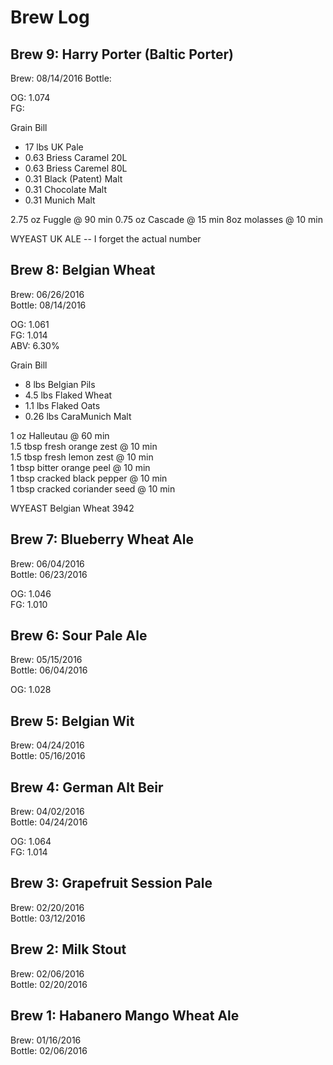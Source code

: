 # Brew Log

## Brew 9: Harry Porter (Baltic Porter)
Brew: 08/14/2016
Bottle:

OG: 1.074  
FG:

Grain Bill
- 17 lbs UK Pale
- 0.63 Briess Caramel 20L
- 0.63 Briess Caremel 80L
- 0.31 Black (Patent) Malt
- 0.31 Chocolate Malt
- 0.31 Munich Malt

2.75 oz Fuggle @ 90 min
0.75 oz Cascade @ 15 min
8oz molasses @ 10 min

WYEAST UK ALE -- I forget the actual number

## Brew 8: Belgian Wheat

Brew: 06/26/2016  
Bottle: 08/14/2016

OG:  1.061  
FG:  1.014  
ABV: 6.30%  

Grain Bill
- 8 lbs Belgian Pils
- 4.5 lbs Flaked Wheat
- 1.1 lbs Flaked Oats
- 0.26 lbs CaraMunich Malt

1 oz Halleutau @ 60 min  
1.5 tbsp fresh orange zest @ 10 min  
1.5 tbsp fresh lemon zest @ 10 min  
1 tbsp bitter orange peel @ 10 min  
1 tbsp cracked black pepper @ 10 min  
1 tbsp cracked coriander seed @ 10 min  

WYEAST Belgian Wheat 3942  	

## Brew 7: Blueberry Wheat Ale

Brew: 06/04/2016  
Bottle: 06/23/2016  

OG: 1.046  
FG: 1.010  

## Brew 6: Sour Pale Ale

Brew: 05/15/2016  
Bottle: 06/04/2016  

OG: 1.028  

## Brew 5: Belgian Wit

Brew: 04/24/2016  
Bottle: 05/16/2016  

## Brew 4: German Alt Beir

Brew: 04/02/2016  
Bottle: 04/24/2016  

OG: 1.064  
FG: 1.014  

## Brew 3: Grapefruit Session Pale

Brew: 02/20/2016  
Bottle: 03/12/2016  


## Brew 2: Milk Stout

Brew: 02/06/2016  
Bottle: 02/20/2016  


## Brew 1: Habanero Mango Wheat Ale

Brew: 01/16/2016  
Bottle: 02/06/2016  
